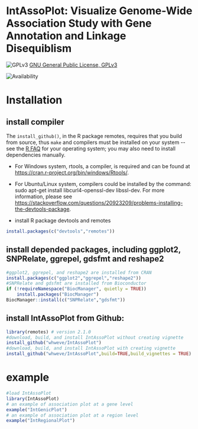 IntAssoPlot: Visualize Genome-Wide Association Study with Gene Annotation and Linkage Disequiblism
====

![GPLv3](http://www.gnu.org/graphics/gplv3-88x31.png)
[GNU General Public License, GPLv3](http://www.gnu.org/copyleft/gpl.html)

![Availability](https://github.com/whweve/IntAssoPlot)

# Installation
## install compiler
The `install_github()`, in the R package remotes, requires that you build from source, thus `make` and compilers must be installed on your system -- see the [R FAQ](http://cran.r-project.org/faqs.html) for your operating system; you may also need to install dependencies manually. 

* For Windows system, rtools, a compiler, is required and can be found at https://cran.r-project.org/bin/windows/Rtools/.

* For Ubuntu/Linux system, compilers could be installed by the command: sudo apt-get install libcurl4-openssl-dev libssl-dev. For more information, please see https://stackoverflow.com/questions/20923209/problems-installing-the-devtools-package.

* install R package devtools and remotes
```R
install.packages(c("devtools","remotes"))
```

## install depended packages, including ggplot2, SNPRelate, ggrepel, gdsfmt and reshape2
```R
#ggplot2, ggrepel, and reshape2 are installed from CRAN
install.packages(c("ggplot2","ggrepel","reshape2"))
#SNPRelate and gdsfmt are installed from Bioconductor
if (!requireNamespace("BiocManager", quietly = TRUE))
    install.packages("BiocManager")
BiocManager::install(c("SNPRelate","gdsfmt"))
```
## install IntAssoPlot from Github:
```R
library(remotes) # version 2.1.0
#download, build, and install IntAssoPlot without creating vignette
install_github("whweve/IntAssoPlot")
#download, build, and install IntAssoPlot with creating vignette
install_github("whweve/IntAssoPlot",build=TRUE,build_vignettes = TRUE)
```

# example
```R
#load IntAssoPlot
library(IntAssoPlot)
# an example of association plot at a gene level
example("IntGenicPlot")
# an example of association plot at a region level
example("IntRegionalPlot")
```
